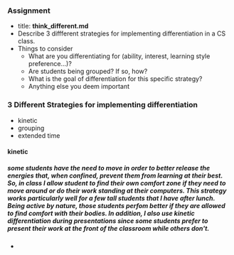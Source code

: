 ### Assignment
  * title: **think_different.md**
  * Describe 3 diffferent strategies for implementing differentiation in a CS class.
  * Things to consider
    - What are you differentiating for (ability, interest, learning style preference...)?
    - Are students being grouped? If so, how?
    - What is the goal of differentiation for this specific strategy?
    - Anything else you deem important

### 3 Different Strategies for implementing differentiation
  * kinetic
  * grouping 
  * extended time

#### kinetic
##### some students have the need to move in order to better release the energies that, when confined, prevent them from learning at their best. So, in class I allow student to find their own comfort zone if they need to move around or do their work standing at their computers. This strategy works particularly well for a few tall students that I have after lunch. Being active by nature, those students perfom better if they are allowed to find comfort with their bodies. In addition, I also use kinetic differentiation during presentations since some students prefer to present their work at the front of the classroom while others don't.
-

